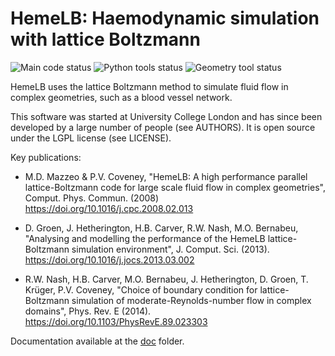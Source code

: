 # HemeLB: Haemodynamic simulation with lattice Boltzmann

![Main code status](https://github.com/hemelb-codes/hemelb/actions/workflows/main-app.yml/badge.svg)
![Python tools status](https://github.com/hemelb-codes/hemelb/actions/workflows/py-hemetools.yml/badge.svg) 
![Geometry tool status](https://github.com/hemelb-codes/hemelb/actions/workflows/gmy-tool.yml/badge.svg)

HemeLB uses the lattice Boltzmann method to simulate fluid flow in
complex geometries, such as a blood vessel network.

This software was started at University College London and has since
been developed by a large number of people (see AUTHORS). It is open
source under the LGPL license (see LICENSE).

Key publications:

- M.D. Mazzeo & P.V. Coveney, "HemeLB: A high performance parallel
  lattice-Boltzmann code for large scale fluid flow in complex
  geometries", Comput. Phys. Commun. (2008)
  https://doi.org/10.1016/j.cpc.2008.02.013

- D. Groen, J. Hetherington, H.B. Carver, R.W. Nash, M.O. Bernabeu,
  "Analysing and modelling the performance of the HemeLB
  lattice-Boltzmann simulation environment", J. Comput. Sci. (2013).
  https://doi.org/10.1016/j.jocs.2013.03.002

- R.W. Nash, H.B. Carver, M.O. Bernabeu, J. Hetherington, D. Groen, T.
  Krüger, P.V. Coveney, "Choice of boundary condition for
  lattice-Boltzmann simulation of moderate-Reynolds-number flow in
  complex domains", Phys. Rev. E (2014).
  https://doi.org/10.1103/PhysRevE.89.023303

Documentation available at the [doc](/doc/) folder.
